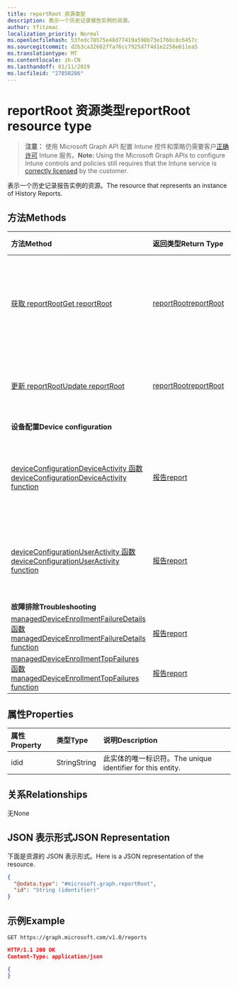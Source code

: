 ```yaml
---
title: reportRoot 资源类型
description: 表示一个历史记录报告实例的资源。
author: tfitzmac
localization_priority: Normal
ms.openlocfilehash: 53fedc78575e48d77419a598b73e1760c8c6457c
ms.sourcegitcommit: d2b3ca32602ffa76cc7925d7f4d1e2258e611ea5
ms.translationtype: MT
ms.contentlocale: zh-CN
ms.lasthandoff: 01/11/2019
ms.locfileid: "27850286"
---
```

# <a name="reportroot-resource-type"></a><span data-ttu-id="df51d-103">reportRoot 资源类型</span><span class="sxs-lookup"><span data-stu-id="df51d-103">reportRoot resource type</span></span>

> <span data-ttu-id="df51d-104">**注意：** 使用 Microsoft Graph API 配置 Intune 控件和策略仍需要客户[正确许可](https://go.microsoft.com/fwlink/?linkid=839381) Intune 服务。</span><span class="sxs-lookup"><span data-stu-id="df51d-104">**Note:** Using the Microsoft Graph APIs to configure Intune controls and policies still requires that the Intune service is [correctly licensed](https://go.microsoft.com/fwlink/?linkid=839381) by the customer.</span></span>

<span data-ttu-id="df51d-105">表示一个历史记录报告实例的资源。</span><span class="sxs-lookup"><span data-stu-id="df51d-105">The resource that represents an instance of History Reports.</span></span>
## <a name="methods"></a><span data-ttu-id="df51d-106">方法</span><span class="sxs-lookup"><span data-stu-id="df51d-106">Methods</span></span>
|<span data-ttu-id="df51d-107">方法</span><span class="sxs-lookup"><span data-stu-id="df51d-107">Method</span></span>|<span data-ttu-id="df51d-108">返回类型</span><span class="sxs-lookup"><span data-stu-id="df51d-108">Return Type</span></span>|<span data-ttu-id="df51d-109">说明</span><span class="sxs-lookup"><span data-stu-id="df51d-109">Description</span></span>|
|:---|:---|:---|
|[<span data-ttu-id="df51d-110">获取 reportRoot</span><span class="sxs-lookup"><span data-stu-id="df51d-110">Get reportRoot</span></span>](../api/intune-shared-reportroot-get.md)|[<span data-ttu-id="df51d-111">reportRoot</span><span class="sxs-lookup"><span data-stu-id="df51d-111">reportRoot</span></span>](../resources/intune-shared-reportroot.md)|<span data-ttu-id="df51d-112">读取 [reportRoot](../resources/intune-shared-reportroot.md) 对象的属性和关系。</span><span class="sxs-lookup"><span data-stu-id="df51d-112">Read properties and relationships of the [reportRoot](../resources/intune-shared-reportroot.md) object.</span></span>|
|[<span data-ttu-id="df51d-113">更新 reportRoot</span><span class="sxs-lookup"><span data-stu-id="df51d-113">Update reportRoot</span></span>](../api/intune-shared-reportroot-update.md)|[<span data-ttu-id="df51d-114">reportRoot</span><span class="sxs-lookup"><span data-stu-id="df51d-114">reportRoot</span></span>](../resources/intune-shared-reportroot.md)|<span data-ttu-id="df51d-115">更新 [reportRoot](../resources/intune-shared-reportroot.md) 对象的属性。</span><span class="sxs-lookup"><span data-stu-id="df51d-115">Update the properties of a [reportRoot](../resources/intune-shared-reportroot.md) object.</span></span>|
|<span data-ttu-id="df51d-116">**设备配置**</span><span class="sxs-lookup"><span data-stu-id="df51d-116">**Device configuration**</span></span>|
|[<span data-ttu-id="df51d-117">deviceConfigurationDeviceActivity 函数</span><span class="sxs-lookup"><span data-stu-id="df51d-117">deviceConfigurationDeviceActivity function</span></span>](../api/intune-shared-reportroot-deviceconfigurationdeviceactivity.md)|[<span data-ttu-id="df51d-118">报告</span><span class="sxs-lookup"><span data-stu-id="df51d-118">report</span></span>](../resources/intune-shared-report.md)|<span data-ttu-id="df51d-119">设备配置设备活动报告的元数据</span><span class="sxs-lookup"><span data-stu-id="df51d-119">Metadata for the device configuration device activity report</span></span>|
|[<span data-ttu-id="df51d-120">deviceConfigurationUserActivity 函数</span><span class="sxs-lookup"><span data-stu-id="df51d-120">deviceConfigurationUserActivity function</span></span>](../api/intune-shared-reportroot-deviceconfigurationuseractivity.md)|[<span data-ttu-id="df51d-121">报告</span><span class="sxs-lookup"><span data-stu-id="df51d-121">report</span></span>](../resources/intune-shared-report.md)|<span data-ttu-id="df51d-122">设备配置用户活动报告的元数据</span><span class="sxs-lookup"><span data-stu-id="df51d-122">Metadata for the device configuration user activity report</span></span>|
|<span data-ttu-id="df51d-123">**故障排除**</span><span class="sxs-lookup"><span data-stu-id="df51d-123">**Troubleshooting**</span></span>|
|[<span data-ttu-id="df51d-124">managedDeviceEnrollmentFailureDetails 函数</span><span class="sxs-lookup"><span data-stu-id="df51d-124">managedDeviceEnrollmentFailureDetails function</span></span>](../api/intune-shared-reportroot-manageddeviceenrollmentfailuredetails.md)|[<span data-ttu-id="df51d-125">报告</span><span class="sxs-lookup"><span data-stu-id="df51d-125">report</span></span>](../resources/intune-shared-report.md)|<span data-ttu-id="df51d-126">尚未编档。</span><span class="sxs-lookup"><span data-stu-id="df51d-126">Not yet documented.</span></span>|
|[<span data-ttu-id="df51d-127">managedDeviceEnrollmentTopFailures 函数</span><span class="sxs-lookup"><span data-stu-id="df51d-127">managedDeviceEnrollmentTopFailures function</span></span>](../api/intune-shared-reportroot-manageddeviceenrollmenttopfailures.md)|[<span data-ttu-id="df51d-128">报告</span><span class="sxs-lookup"><span data-stu-id="df51d-128">report</span></span>](../resources/intune-shared-report.md)|<span data-ttu-id="df51d-129">尚未编档。</span><span class="sxs-lookup"><span data-stu-id="df51d-129">Not yet documented.</span></span>|


## <a name="properties"></a><span data-ttu-id="df51d-130">属性</span><span class="sxs-lookup"><span data-stu-id="df51d-130">Properties</span></span>
|<span data-ttu-id="df51d-131">属性</span><span class="sxs-lookup"><span data-stu-id="df51d-131">Property</span></span>|<span data-ttu-id="df51d-132">类型</span><span class="sxs-lookup"><span data-stu-id="df51d-132">Type</span></span>|<span data-ttu-id="df51d-133">说明</span><span class="sxs-lookup"><span data-stu-id="df51d-133">Description</span></span>|
|:---|:---|:---|
|<span data-ttu-id="df51d-134">id</span><span class="sxs-lookup"><span data-stu-id="df51d-134">id</span></span>|<span data-ttu-id="df51d-135">String</span><span class="sxs-lookup"><span data-stu-id="df51d-135">String</span></span>|<span data-ttu-id="df51d-136">此实体的唯一标识符。</span><span class="sxs-lookup"><span data-stu-id="df51d-136">The unique identifier for this entity.</span></span>|

## <a name="relationships"></a><span data-ttu-id="df51d-137">关系</span><span class="sxs-lookup"><span data-stu-id="df51d-137">Relationships</span></span>
<span data-ttu-id="df51d-138">无</span><span class="sxs-lookup"><span data-stu-id="df51d-138">None</span></span>

## <a name="json-representation"></a><span data-ttu-id="df51d-139">JSON 表示形式</span><span class="sxs-lookup"><span data-stu-id="df51d-139">JSON Representation</span></span>
<span data-ttu-id="df51d-140">下面是资源的 JSON 表示形式。</span><span class="sxs-lookup"><span data-stu-id="df51d-140">Here is a JSON representation of the resource.</span></span>
<!--{
  "blockType": "resource",
  "baseType": "microsoft.graph.entity",
  "keyProperty": "id",
  "@odata.type": "microsoft.graph.reportRoot"
}-->
``` json
{
  "@odata.type": "#microsoft.graph.reportRoot",
  "id": "String (identifier)"
}
```

## <a name="example"></a><span data-ttu-id="df51d-141">示例</span><span class="sxs-lookup"><span data-stu-id="df51d-141">Example</span></span>

<!--{"blockType": "request"}-->
```http
GET https://graph.microsoft.com/v1.0/reports
```

<!--{"blockType": "response", "truncated": true, "@odata.type": "microsoft.graph.reportRoot"}-->
```json
HTTP/1.1 200 OK
Content-Type: application/json

{
}
```
